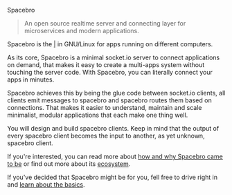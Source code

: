 Spacebro

> An open source realtime server and connecting layer for microservices and modern applications.

Spacebro is the [|](<https://en.wikipedia.org/wiki/Pipeline_(Unix)>) in GNU/Linux for apps running on different computers.

As its core, Spacebro is a minimal socket.io server to connect applications on demand, that makes it easy to create a multi-apps system without touching the server code. With Spacebro, you can literally connect your apps in minutes.

Spacebro achieves this by being the glue code between socket.io clients, all clients emit messages to spacebro and spacebro routes them based on connections. That makes it easier to understand, maintain and scale minimalist, modular applications that each make one thing well.

You will design and build spacebro clients. Keep in mind that the output of every spacebro client becomes the input to another, as yet unknown, spacebro client.

If you're interested, you can read more about [how and why Spacebro came to be](https://medium.com/@emmanuelgeoffray/why-we-built-spacebro) or find out more about its [ecosystem](https://medium.com/@emmanuelgeoffray/what-we-built-with-spacebro-so-far).

If you've decided that Spacebro might be for you, fell free to drive right in and [learn about the basics](./guides/basics/readme.md).
